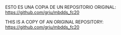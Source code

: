 ESTO ES UNA COPIA DE UN REPOSITORIO ORIGINAL: https://github.com/griu/mbdds_fc20

THIS IS A COPY OF AN ORIGINAL REPOSITORY: https://github.com/griu/mbdds_fc20 
